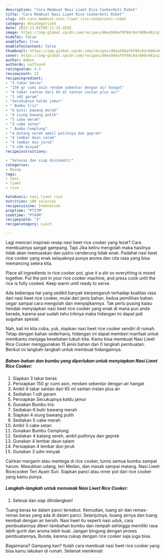```yaml
---
description: "Cara Membuat Nasi Liwet Rice CookerAnti Ribet"
title: "Cara Membuat Nasi Liwet Rice CookerAnti Ribet"
slug: 445-cara-membuat-nasi-liwet-rice-cookeranti-ribet
category: Uncategorized
date: 2022-11-01T00:11:32.424Z
image: https://img-global.cpcdn.com/recipes/d6ea504af9f80c84/680x482cq70/nasi-liwet-rice-cooker-foto-resep-utama.jpg
hideToc: false
enableToc: true
enableTocContent: false
thumbnail: https://img-global.cpcdn.com/recipes/d6ea504af9f80c84/680x482cq70/nasi-liwet-rice-cooker-foto-resep-utama.jpg
cover: https://img-global.cpcdn.com/recipes/d6ea504af9f80c84/680x482cq70/nasi-liwet-rice-cooker-foto-resep-utama.jpg
author: Admin
authorAv: notfound
ratingvalue: 4.3
reviewcount: 23
recipeingredient:
- "3 takar beras"
- "150 gr cumi asin rendam sebentar dengan air hangat"
- "4 takar santan dari 65 ml santan instan plus air"
- "1 sdt garam"
- "Secukupnya kaldu jamur"
- " Bumbu Iris"
- "6 butir bawang merah"
- "4 siung bawang putih"
- "5 cabe merah"
- "3 cabe setan"
- " Bumbu Cemplung"
- "4 batang sereh ambil putihnya dan geprek"
- "4 lembar daun salam"
- "4 lembar dun jeruk"
- "3 sdm minyak"
recipeinstructions:

- "Selesai dan siap dinikmati!"
categories:
- Resep
tags:
- nasi
- liwet
- rice

katakunci: nasi liwet rice 
nutrition: 188 calories
recipecuisine: Indonesian
preptime: "PT27M"
cooktime: "PT49M"
recipeyield: "3"
recipecategory: Lunch

---
```



Lagi mencari inspirasi resep nasi liwet rice cooker yang lezat? Cara membuatnya sangat gampang. Tapi Jika keliru mengolah maka hasilnya tidak akan memuaskan dan justru cenderung tidak enak. Padahal nasi liwet rice cooker yang enak selayaknya punya aroma dan cita rasa yang bisa memancing selera kita.


Place all ingredients in rice cooker pot, give it a stir so everything is mixed together. Put the pot in your rice cooker machine, and press cook until the rice is fully cooked. Keep warm until ready to serve.

Ada beberapa hal yang sedikit banyak berpengaruh terhadap kualitas rasa dari nasi liwet rice cooker, mulai dari jenis bahan, kedua pemilihan bahan segar sampai cara mengolah dan menyajikannya. Tak perlu pusing kalau hendak menyiapkan nasi liwet rice cooker yang enak di mana pun anda berada, karena asal sudah tahu triknya maka hidangan ini dapat jadi suguhan spesial.


Nah, kali ini kita coba, yuk, siapkan nasi liwet rice cooker sendiri di rumah. Tetap dengan bahan sederhana, hidangan ini dapat memberi manfaat untuk membantu menjaga kesehatan tubuh kita. Kamu bisa membuat Nasi Liwet Rice Cooker menggunakan 15 jenis bahan dan 0 langkah pembuatan. Berikut ini langkah-langkah untuk membuat hidangannya.

<!--inarticleads1-->

##### Bahan-bahan dan bumbu yang diperlukan untuk menyiapkan Nasi Liwet Rice Cooker:

1. Siapkan 3 takar beras
1. Persiapkan 150 gr cumi asin, rendam sebentar dengan air hangat
1. Ambil 4 takar santan dari 65 ml santan instan plus air
1. Sediakan 1 sdt garam
1. Persiapkan Secukupnya kaldu jamur
1. Gunakan  Bumbu Iris:
1. Sediakan 6 butir bawang merah
1. Siapkan 4 siung bawang putih
1. Sediakan 5 cabe merah
1. Ambil 3 cabe setan
1. Gunakan  Bumbu Cemplung:
1. Sediakan 4 batang sereh, ambil putihnya dan geprek
1. Gunakan 4 lembar daun salam
1. Persiapkan 4 lembar dun jeruk
1. Gunakan 3 sdm minyak


Cairkan margarin atau mentega di rice cooker, tumis semua bumbu sampai harum. Masukkan udang, teri Medan, dan masak sampai matang. Nasi Liwet Ricecooker Teri Ayam Suir. Siapkan panci atau inner pot dari rice cooker yang kamu punya. 

<!--inarticleads2-->

##### Langkah-langkah untuk memasak Nasi Liwet Rice Cooker:


1. Selesai dan siap dihidangkan!

Tuang beras ke dalam panci tersebut. Kemudian, tuang air dan remas-remas beras yang ada di dalam panci. Selanjutnya, buang airnya dan tuang kembali dengan air bersih. Nasi liwet itu seperti nasi uduk, cara pembuatannya diberi tambahan bumbu dan rempah sehingga memiliki rasa lebih gurih dan aroma lebih kuat. Jangan bingung dengan proses pembuatannya, Bunda, karena cukup dengan rice cooker saja juga bisa. 

Bagaimana? Gampang kan? Itulah cara membuat nasi liwet rice cooker yang bisa kamu lakukan di rumah. Selamat menikmati
